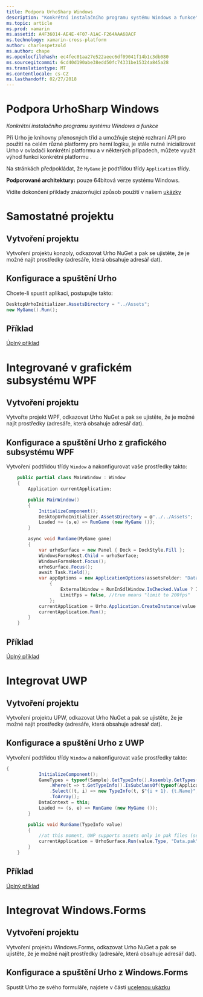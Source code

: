 ```yaml
---
title: Podpora UrhoSharp Windows
description: "Konkrétní instalačního programu systému Windows a funkce"
ms.topic: article
ms.prod: xamarin
ms.assetid: A4F36014-AE4E-4F07-A1AC-F264AAA68ACF
ms.technology: xamarin-cross-platform
author: charlespetzold
ms.author: chape
ms.openlocfilehash: ec4fec01aa27e522aeec6df09041f14b1c3db080
ms.sourcegitcommit: 6cd40d190abe38edd50fc74331be15324a845a28
ms.translationtype: MT
ms.contentlocale: cs-CZ
ms.lasthandoff: 02/27/2018
---
```

# <a name="urhosharp-windows-support"></a>Podpora UrhoSharp Windows

_Konkrétní instalačního programu systému Windows a funkce_

Při Urho je knihovny přenosných tříd a umožňuje stejné rozhraní API pro použití na celém různé platformy pro herní logiku, je stále nutné inicializovat Urho v ovladači konkrétní platformu a v některých případech, můžete využít výhod funkcí konkrétní platformu .

Na stránkách předpokládat, že `MyGame` je podtřídou třídy `Application` třídy.

**Podporované architektury:** pouze 64bitová verze systému Windows.

Vidíte dokončení příklady znázorňující způsob použití v našem [ukázky](https://github.com/xamarin/urho-samples/tree/master/FeatureSamples)

# <a name="standalone-project"></a>Samostatné projektu

## <a name="creating-a-project"></a>Vytvoření projektu

Vytvoření projektu konzoly, odkazovat Urho NuGet a pak se ujistěte, že je možné najít prostředky (adresáře, která obsahuje adresář dat).

## <a name="configuring-and-launching-urho"></a>Konfigurace a spuštění Urho

Chcete-li spustit aplikaci, postupujte takto:

```csharp
DesktopUrhoInitializer.AssetsDirectory = "../Assets";
new MyGame().Run();
```
## <a name="example"></a>Příklad

[Úplný příklad](https://github.com/xamarin/urho-samples/tree/master/FeatureSamples/Desktop)

# <a name="integrated-with-wpf"></a>Integrované v grafickém subsystému WPF

## <a name="creating-a-project"></a>Vytvoření projektu

Vytvořte projekt WPF, odkazovat Urho NuGet a pak se ujistěte, že je možné najít prostředky (adresáře, která obsahuje adresář dat).

## <a name="configuring-and-launching-urho-from-wpf"></a>Konfigurace a spuštění Urho z grafického subsystému WPF

Vytvoření podtřídou třídy `Window` a nakonfigurovat vaše prostředky takto:

```csharp
    public partial class MainWindow : Window
    {
        Application currentApplication;

        public MainWindow()
        {
            InitializeComponent();
            DesktopUrhoInitializer.AssetsDirectory = @"../../Assets";
            Loaded += (s,e) => RunGame (new MyGame ());
        }

        async void RunGame(MyGame game)
        {
            var urhoSurface = new Panel { Dock = DockStyle.Fill };
            WindowsFormsHost.Child = urhoSurface;
            WindowsFormsHost.Focus();
            urhoSurface.Focus();
            await Task.Yield();
            var appOptions = new ApplicationOptions(assetsFolder: "Data")
                {
                    ExternalWindow = RunInSdlWindow.IsChecked.Value ? IntPtr.Zero : urhoSurface.Handle,
                    LimitFps = false, //true means "limit to 200fps"
                };
            currentApplication = Urho.Application.CreateInstance(value.Type, appOptions);
            currentApplication.Run();
        }
    }
```

## <a name="example"></a>Příklad

[Úplný příklad](https://github.com/xamarin/urho-samples/tree/master/FeatureSamples/WPF)

# <a name="integrated-with-uwp"></a>Integrovat UWP

## <a name="creating-a-project"></a>Vytvoření projektu

Vytvoření projektu UPW, odkazovat Urho NuGet a pak se ujistěte, že je možné najít prostředky (adresáře, která obsahuje adresář dat).

## <a name="configuring-and-launching-urho-from-uwp"></a>Konfigurace a spuštění Urho z UWP

Vytvoření podtřídou třídy `Window` a nakonfigurovat vaše prostředky takto:

```csharp
{
            InitializeComponent();
            GameTypes = typeof(Sample).GetTypeInfo().Assembly.GetTypes()
                .Where(t => t.GetTypeInfo().IsSubclassOf(typeof(Application)) && t != typeof(Sample))
                .Select((t, i) => new TypeInfo(t, $"{i + 1}. {t.Name}", ""))
                .ToArray();
            DataContext = this;
            Loaded += (s, e) => RunGame (new MyGame ());
        }

        public void RunGame(TypeInfo value)
        {
            //at this moment, UWP supports assets only in pak files (see PackageTool)
            currentApplication = UrhoSurface.Run(value.Type, "Data.pak");
        }
    }
```

## <a name="example"></a>Příklad

[Úplný příklad](https://github.com/xamarin/urho-samples/tree/master/FeatureSamples/UWP)

# <a name="integrated-with-windowsforms"></a>Integrovat Windows.Forms

## <a name="creating-a-project"></a>Vytvoření projektu

Vytvoření projektu Windows.Forms, odkazovat Urho NuGet a pak se ujistěte, že je možné najít prostředky (adresáře, která obsahuje adresář dat).

## <a name="configuring-and-launching-urho-from-windowsforms"></a>Konfigurace a spuštění Urho z Windows.Forms

Spustit Urho ze svého formuláře, najdete v části [ucelenou ukázku](https://github.com/xamarin/urho-samples/blob/master/FeatureSamples/WinForms/SamplesForm.cs)

